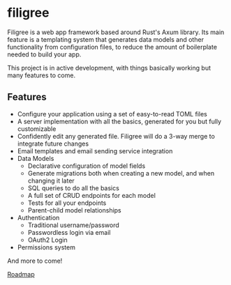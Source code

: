 # filigree

Filigree is a web app framework based around Rust's Axum library. Its main feature is a templating system that generates data models and other functionality from configuration files, to reduce the amount of boilerplate needed to build your app.

This project is in active development, with things basically working but many features to come.

## Features

- Configure your application using a set of easy-to-read TOML files
- A server implementation with all the basics, generated for you but fully customizable
- Confidently edit any generated file. Filigree will do a 3-way merge to integrate future changes
- Email templates and email sending service integration
- Data Models
  - Declarative configuration of model fields
  - Generate migrations both when creating a new model, and when changing it later
  - SQL queries to do all the basics
  - A full set of CRUD endpoints for each model
  - Tests for all your endpoints
  - Parent-child model relationships
- Authentication
  - Traditional username/password
  - Passwordless login via email
  - OAuth2 Login
- Permissions system
 
And more to come!

[Roadmap](https://imfeld.dev/notes/projects_filigree)
